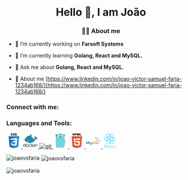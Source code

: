 <h1 align="center">Hello 👋, I am João</h1>
<h3 align="center"> 👨‍🎓 About me</h3>

- 🔭 I’m currently working on **Farsoft Systems**

- 🌱 I’m currently learning **Golang, React and MySQL.**

- 💬 Ask me about **Golang, React and MySQL.**

- 📄 About me [https://www.linkedin.com/in/joao-victor-samuel-faria-1234ab168/](https://www.linkedin.com/in/joao-victor-samuel-faria-1234ab168/)

<h3 align="left">Connect with me:</h3>
<p align="left">
</p>

<h3 align="left">Languages and Tools:</h3>
<p align="left"> <a href="https://www.w3schools.com/css/" target="_blank" rel="noreferrer"> <img src="https://raw.githubusercontent.com/devicons/devicon/master/icons/css3/css3-original-wordmark.svg" alt="css3" width="40" height="40"/> </a> <a href="https://www.docker.com/" target="_blank" rel="noreferrer"> <img src="https://raw.githubusercontent.com/devicons/devicon/master/icons/docker/docker-original-wordmark.svg" alt="docker" width="40" height="40"/> </a> <a href="https://git-scm.com/" target="_blank" rel="noreferrer"> <img src="https://www.vectorlogo.zone/logos/git-scm/git-scm-icon.svg" alt="git" width="40" height="40"/> </a> <a href="https://golang.org" target="_blank" rel="noreferrer"> <img src="https://raw.githubusercontent.com/devicons/devicon/master/icons/go/go-original.svg" alt="go" width="40" height="40"/> </a> <a href="https://www.w3.org/html/" target="_blank" rel="noreferrer"> <img src="https://raw.githubusercontent.com/devicons/devicon/master/icons/html5/html5-original-wordmark.svg" alt="html5" width="40" height="40"/> </a> <a href="https://www.mysql.com/" target="_blank" rel="noreferrer"> <img src="https://raw.githubusercontent.com/devicons/devicon/master/icons/mysql/mysql-original-wordmark.svg" alt="mysql" width="40" height="40"/> </a> <a href="https://reactjs.org/" target="_blank" rel="noreferrer"> <img src="https://raw.githubusercontent.com/devicons/devicon/master/icons/react/react-original-wordmark.svg" alt="react" width="40" height="40"/> </a> </p>

<p><img align="left" src="https://github-readme-stats.vercel.app/api/top-langs?username=joaovsfaria&show_icons=true&theme=dark&locale=en&layout=compact" alt="joaovsfaria" /></p>

<p>&nbsp;<img align="center" src="https://github-readme-stats.vercel.app/api?username=joaovsfaria&show_icons=true&theme=dark&locale=en" alt="joaovsfaria" /></p>

<p><img align="center" src="https://github-readme-streak-stats.herokuapp.com/?user=joaovsfaria&theme=dark" alt="joaovsfaria" /></p>
